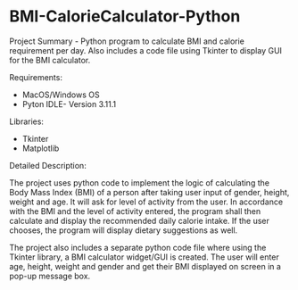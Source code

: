 # BMI-CalorieCalculator-Python
Project Summary - Python program to calculate BMI and calorie requirement per day. Also includes a code file using Tkinter to display GUI for the BMI calculator.

Requirements:
- MacOS/Windows OS
- Pyton IDLE- Version 3.11.1

Libraries:
- Tkinter
- Matplotlib

Detailed Description:

The project uses python code to implement the logic of calculating the Body Mass Index (BMI) of a person after taking user input of gender, height, weight and age. It will ask for level of activity from the user. In accordance with the BMI and the level of activity entered, the program shall then calculate and display the recommended daily calorie intake. If the user chooses, the program will display dietary suggestions as well. 

The project also includes a separate python code file where using the Tkinter library, a BMI calculator widget/GUI is created. The user will enter age, height, weight and gender and get their BMI displayed on screen in a pop-up message box. 

